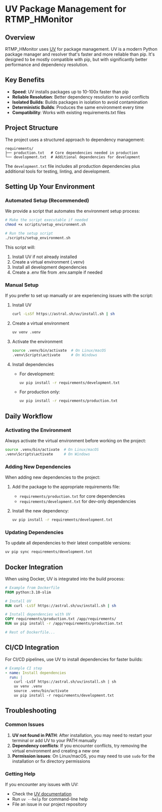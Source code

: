 # UV Package Management for RTMP_HMonitor

## Overview

RTMP_HMonitor uses [UV](https://github.com/astral-sh/uv) for package management. UV is a modern Python package manager and resolver that's faster and more reliable than pip. It's designed to be mostly compatible with pip, but with significantly better performance and dependency resolution.

## Key Benefits

- **Speed**: UV installs packages up to 10-100x faster than pip
- **Reliable Resolution**: Better dependency resolution to avoid conflicts
- **Isolated Builds**: Builds packages in isolation to avoid contamination
- **Deterministic Builds**: Produces the same environment every time
- **Compatibility**: Works with existing requirements.txt files

## Project Structure

The project uses a structured approach to dependency management:

```
requirements/
├── production.txt   # Core dependencies needed in production
└── development.txt  # Additional dependencies for development
```

The `development.txt` file includes all production dependencies plus additional tools for testing, linting, and development.

## Setting Up Your Environment

### Automated Setup (Recommended)

We provide a script that automates the environment setup process:

```bash
# Make the script executable if needed
chmod +x scripts/setup_environment.sh

# Run the setup script
./scripts/setup_environment.sh
```

This script will:
1. Install UV if not already installed
2. Create a virtual environment (.venv)
3. Install all development dependencies
4. Create a .env file from .env.sample if needed

### Manual Setup

If you prefer to set up manually or are experiencing issues with the script:

1. Install UV
   ```bash
   curl -LsSf https://astral.sh/uv/install.sh | sh
   ```

2. Create a virtual environment
   ```bash
   uv venv .venv
   ```

3. Activate the environment
   ```bash
   source .venv/bin/activate  # On Linux/macOS
   .venv\Scripts\activate     # On Windows
   ```

4. Install dependencies
   - For development:
     ```bash
     uv pip install -r requirements/development.txt
     ```
   - For production only:
     ```bash
     uv pip install -r requirements/production.txt
     ```

## Daily Workflow

### Activating the Environment

Always activate the virtual environment before working on the project:

```bash
source .venv/bin/activate  # On Linux/macOS
.venv\Scripts\activate     # On Windows
```

### Adding New Dependencies

When adding new dependencies to the project:

1. Add the package to the appropriate requirements file:
   - `requirements/production.txt` for core dependencies
   - `requirements/development.txt` for dev-only dependencies

2. Install the new dependency:
   ```bash
   uv pip install -r requirements/development.txt
   ```

### Updating Dependencies

To update all dependencies to their latest compatible versions:

```bash
uv pip sync requirements/development.txt
```

## Docker Integration

When using Docker, UV is integrated into the build process:

```dockerfile
# Example from Dockerfile
FROM python:3.10-slim

# Install UV
RUN curl -LsSf https://astral.sh/uv/install.sh | sh

# Install dependencies with UV
COPY requirements/production.txt /app/requirements/
RUN uv pip install -r /app/requirements/production.txt

# Rest of Dockerfile...
```

## CI/CD Integration

For CI/CD pipelines, use UV to install dependencies for faster builds:

```yaml
# Example CI step
- name: Install dependencies
  run: |
    curl -LsSf https://astral.sh/uv/install.sh | sh
    uv venv .venv
    source .venv/bin/activate
    uv pip install -r requirements/development.txt
```

## Troubleshooting

### Common Issues

1. **UV not found in PATH**: After installation, you may need to restart your terminal or add UV to your PATH manually
2. **Dependency conflicts**: If you encounter conflicts, try removing the virtual environment and creating a new one
3. **Permission issues**: On Linux/macOS, you may need to use `sudo` for the installation or fix directory permissions

### Getting Help

If you encounter any issues with UV:
- Check the [UV documentation](https://github.com/astral-sh/uv)
- Run `uv --help` for command-line help
- File an issue in our project repository 